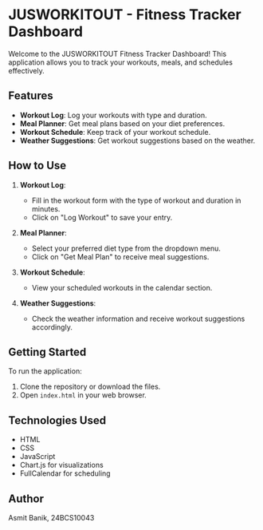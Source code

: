 # JUSWORKITOUT - Fitness Tracker Dashboard

Welcome to the JUSWORKITOUT Fitness Tracker Dashboard! This application allows you to track your workouts, meals, and schedules effectively.

## Features
- **Workout Log**: Log your workouts with type and duration.
- **Meal Planner**: Get meal plans based on your diet preferences.
- **Workout Schedule**: Keep track of your workout schedule.
- **Weather Suggestions**: Get workout suggestions based on the weather.

## How to Use
1. **Workout Log**:
   - Fill in the workout form with the type of workout and duration in minutes.
   - Click on "Log Workout" to save your entry.

2. **Meal Planner**:
   - Select your preferred diet type from the dropdown menu.
   - Click on "Get Meal Plan" to receive meal suggestions.

3. **Workout Schedule**:
   - View your scheduled workouts in the calendar section.

4. **Weather Suggestions**:
   - Check the weather information and receive workout suggestions accordingly.

## Getting Started
To run the application:
1. Clone the repository or download the files.
2. Open `index.html` in your web browser.

## Technologies Used
- HTML
- CSS
- JavaScript
- Chart.js for visualizations
- FullCalendar for scheduling

## Author
Asmit Banik, 24BCS10043
